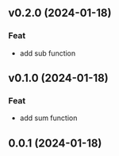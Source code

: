 ## v0.2.0 (2024-01-18)

### Feat

- add sub function

## v0.1.0 (2024-01-18)

### Feat

- add sum function

## 0.0.1 (2024-01-18)
